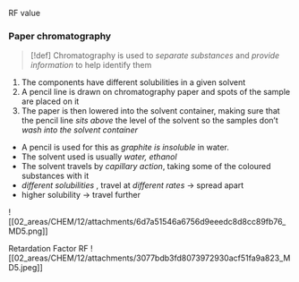 RF value

### Paper chromatography

>[!def] Chromatography is used to *separate substances* and *provide information* to help identify them

1. The components have different solubilities in a given solvent
2. A pencil line is drawn on chromatography paper and spots of the sample are placed on it
3. The paper is then lowered into the solvent container, making sure that the pencil line *sits above* the level of the solvent so the samples don’t *wash into the solvent container*

- A pencil is used for this as *graphite is insoluble* in water.
- The solvent used is usually *water, ethanol*
- The solvent travels by *capillary action*, taking some of the coloured substances with it
- *different solubilities* , travel at *different rates* -> spread apart
- higher solubility -> travel further

![[02_areas/CHEM/12/attachments/6d7a51546a6756d9eeedc8d8cc89fb76_MD5.png]]


Retardation Factor RF
![[02_areas/CHEM/12/attachments/3077bdb3fd8073972930acf51fa9a823_MD5.jpeg]]